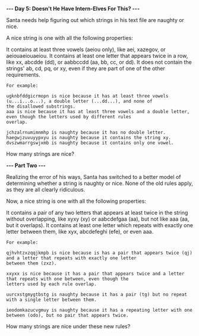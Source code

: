 **--- Day 5: Doesn't He Have Intern-Elves For This? ---**

Santa needs help figuring out which strings in his text file are naughty or nice.

A nice string is one with all the following properties:

It contains at least three vowels (aeiou only), like aei, xazegov, or aeiouaeiouaeiou.
It contains at least one letter that appears twice in a row, like xx, abcdde (dd), or aabbccdd (aa, bb, cc, or dd).
It does not contain the strings' ab, cd, pq, or xy, even if they are part of one of the other requirements.
```
For example:

ugknbfddgicrmopn is nice because it has at least three vowels (u...i...o...), a double letter (...dd...), and none of 
the disallowed substrings. 
aaa is nice because it has at least three vowels and a double letter, even though the letters used by different rules 
overlap.

jchzalrnumimnmhp is naughty because it has no double letter.
haegwjzuvuyypxyu is naughty because it contains the string xy.
dvszwmarrgswjxmb is naughty because it contains only one vowel.
```

How many strings are nice?

**--- Part Two ---**

Realizing the error of his ways, Santa has switched to a better model of determining whether a string is naughty or 
nice. None of the old rules apply, as they are all clearly ridiculous.

Now, a nice string is one with all the following properties:

It contains a pair of any two letters that appears at least twice in the string without overlapping, like xyxy (xy) 
or aabcdefgaa (aa), but not like aaa (aa, but it overlaps).
It contains at least one letter which repeats with exactly one letter between them, like xyx, abcdefeghi (efe), or 
even aaa.
```
For example:

qjhvhtzxzqqjkmpb is nice because is has a pair that appears twice (qj) and a letter that repeats with exactly one letter
between them (zxz).

xxyxx is nice because it has a pair that appears twice and a letter that repeats with one between, even though the 
letters used by each rule overlap.

uurcxstgmygtbstg is naughty because it has a pair (tg) but no repeat with a single letter between them.

ieodomkazucvgmuy is naughty because it has a repeating letter with one between (odo), but no pair that appears twice.
```

How many strings are nice under these new rules?